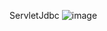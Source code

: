 ServletJdbc
![image](https://github.com/harshithaendreddy/Enterprise_Programming/assets/143935928/c6bd40c5-69a2-4de5-b4c8-1b58d94e52bc)
